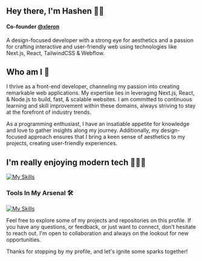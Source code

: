 ## Hey there, I'm Hashen  👋🏻 
#### Co-founder  [@xleron](https://xeleron.dev)
A design-focused developer with a strong eye for aesthetics and a passion for crafting interactive and user-friendly web using technologies like Next.js, React, TailwindCSS &  Webflow.

## Who am I 👀
I thrive as a front-end developer, channeling my passion into creating remarkable web applications. My expertise lies in leveraging  Next.js, React, & Node.js to build, fast, & scalable websites. I am committed to continuous learning and skill improvement within these domains, always striving to stay at the forefront of industry trends.

As a programming enthusiast, I have an insatiable appetite for knowledge and love to gather insights along my journey. Additionally, my design-focused approach ensures that I bring a keen sense of aesthetics to my projects, creating user-friendly experiences.



## I'm really enjoying modern tech 🧑🏻‍💻
[![My Skills](https://skillicons.dev/icons?i=nextjs,react,ts,tailwind&theme=dark)](https://xeleron.dev)


### Tools In My Arsenal 🛠️

[![My Skills](https://skillicons.dev/icons?i=vercel,github,vscode,figma,webflow,postman,git,prisma,planetscale,docker,aws,gcp,azure&theme=dark)](https://xeleron.dev)





Feel free to explore some of my projects and repositories on this profile. If you have any questions, or feedback, or just want to connect, don't hesitate to reach out. I'm open to collaboration and always on the lookout for new opportunities.

Thanks for stopping by my profile, and let's ignite some sparks together! 
